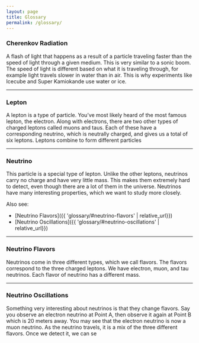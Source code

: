 ```yaml
---
layout: page
title: Glossary
permalink: /glossary/
---
```


[//]: # (<div class="terminal">)
[//]: # (<markdown>)
### Cherenkov Radiation
A flash of light that happens as a result of a particle traveling faster than the speed of light through a given medium. This is very similar to a sonic boom. The speed of light is different based on what it is traveling through, for example light travels slower in water than in air. This is why experiments like Icecube and Super Kamiokande use water or ice.

[//]: # (</markdown>)
[//]: # (</div>)
---

### Lepton
A lepton is a type of particle. You’ve most likely heard of the most famous lepton, the electron. Along with electrons, there are two other types of charged leptons called muons and taus. Each of these have a corresponding neutrino, which is neutrally charged, and gives us a total of six leptons. Leptons combine to form different particles 

---

### Neutrino
This particle is a special type of lepton. Unlike the other leptons, neutrinos carry no charge and have very little mass. This makes them extremely hard to detect, even though there are a lot of them in the universe. Neutrinos have many interesting properties, which we want to study more closely.

Also see:
* [Neutrino Flavors]({{ 'glossary/#neutrino-flavors' | relative_url}})
* [Neutrino Oscillations]({{ 'glossary/#neutrino-oscillations' | relative_url}})

---

### Neutrino Flavors
Neutrinos come in three different types, which we call flavors. The flavors correspond to the three charged leptons. We have electron, muon, and tau neutrinos. Each flavor of neutrino has a different mass. 

---

### Neutrino Oscillations
Something very interesting about neutrinos is that they change flavors. Say you observe an electron neutrino at Point A, then observe it again at Point B which is 20 meters away. You may see that the electron neutrino is
now a muon neutrino. As the neutrino travels, it is a mix of the three different flavors. Once we detect it, we can se
